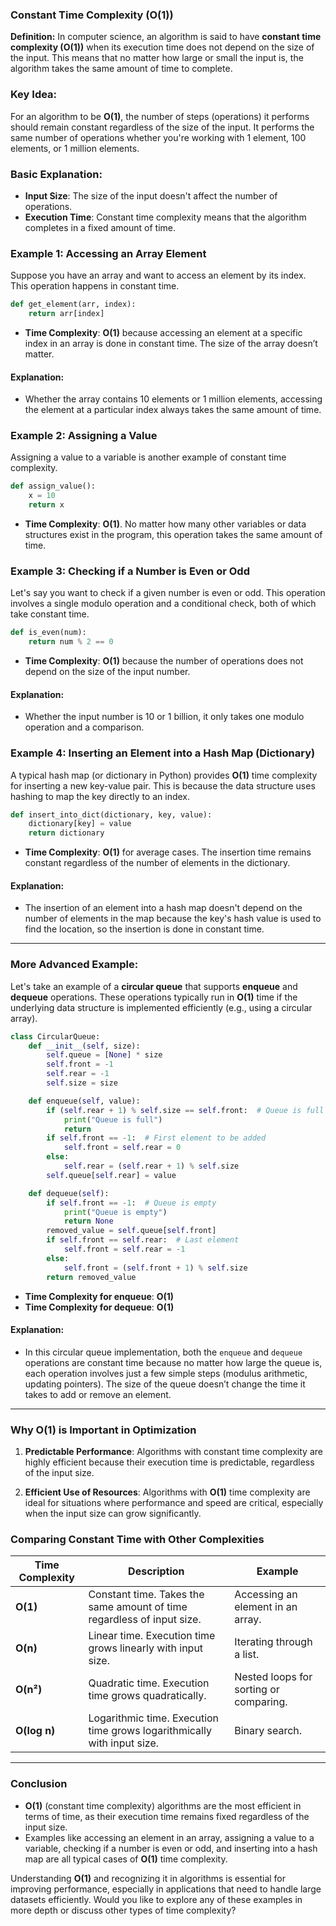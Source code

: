 ### **Constant Time Complexity (O(1))**

**Definition:**
In computer science, an algorithm is said to have **constant time complexity (O(1))** when its execution time does not depend on the size of the input. This means that no matter how large or small the input is, the algorithm takes the same amount of time to complete.

### **Key Idea:**
For an algorithm to be **O(1)**, the number of steps (operations) it performs should remain constant regardless of the size of the input. It performs the same number of operations whether you're working with 1 element, 100 elements, or 1 million elements.

### **Basic Explanation:**
- **Input Size**: The size of the input doesn't affect the number of operations.
- **Execution Time**: Constant time complexity means that the algorithm completes in a fixed amount of time.

### **Example 1: Accessing an Array Element**

Suppose you have an array and want to access an element by its index. This operation happens in constant time.

```python
def get_element(arr, index):
    return arr[index]
```

- **Time Complexity**: **O(1)** because accessing an element at a specific index in an array is done in constant time. The size of the array doesn’t matter.

#### Explanation:
- Whether the array contains 10 elements or 1 million elements, accessing the element at a particular index always takes the same amount of time.

### **Example 2: Assigning a Value**

Assigning a value to a variable is another example of constant time complexity.

```python
def assign_value():
    x = 10
    return x
```

- **Time Complexity**: **O(1)**. No matter how many other variables or data structures exist in the program, this operation takes the same amount of time.

### **Example 3: Checking if a Number is Even or Odd**

Let's say you want to check if a given number is even or odd. This operation involves a single modulo operation and a conditional check, both of which take constant time.

```python
def is_even(num):
    return num % 2 == 0
```

- **Time Complexity**: **O(1)** because the number of operations does not depend on the size of the input number.

#### Explanation:
- Whether the input number is 10 or 1 billion, it only takes one modulo operation and a comparison.

### **Example 4: Inserting an Element into a Hash Map (Dictionary)**

A typical hash map (or dictionary in Python) provides **O(1)** time complexity for inserting a new key-value pair. This is because the data structure uses hashing to map the key directly to an index.

```python
def insert_into_dict(dictionary, key, value):
    dictionary[key] = value
    return dictionary
```

- **Time Complexity**: **O(1)** for average cases. The insertion time remains constant regardless of the number of elements in the dictionary.

#### Explanation:
- The insertion of an element into a hash map doesn't depend on the number of elements in the map because the key's hash value is used to find the location, so the insertion is done in constant time.

---

### **More Advanced Example:**

Let's take an example of a **circular queue** that supports **enqueue** and **dequeue** operations. These operations typically run in **O(1)** time if the underlying data structure is implemented efficiently (e.g., using a circular array).

```python
class CircularQueue:
    def __init__(self, size):
        self.queue = [None] * size
        self.front = -1
        self.rear = -1
        self.size = size

    def enqueue(self, value):
        if (self.rear + 1) % self.size == self.front:  # Queue is full
            print("Queue is full")
            return
        if self.front == -1:  # First element to be added
            self.front = self.rear = 0
        else:
            self.rear = (self.rear + 1) % self.size
        self.queue[self.rear] = value

    def dequeue(self):
        if self.front == -1:  # Queue is empty
            print("Queue is empty")
            return None
        removed_value = self.queue[self.front]
        if self.front == self.rear:  # Last element
            self.front = self.rear = -1
        else:
            self.front = (self.front + 1) % self.size
        return removed_value
```

- **Time Complexity for enqueue**: **O(1)**
- **Time Complexity for dequeue**: **O(1)**

#### Explanation:
- In this circular queue implementation, both the `enqueue` and `dequeue` operations are constant time because no matter how large the queue is, each operation involves just a few simple steps (modulus arithmetic, updating pointers). The size of the queue doesn’t change the time it takes to add or remove an element.

---

### **Why O(1) is Important in Optimization**

1. **Predictable Performance**: Algorithms with constant time complexity are highly efficient because their execution time is predictable, regardless of the input size.
   
2. **Efficient Use of Resources**: Algorithms with **O(1)** time complexity are ideal for situations where performance and speed are critical, especially when the input size can grow significantly.

### **Comparing Constant Time with Other Complexities**

| **Time Complexity** | **Description**                               | **Example**                           |
|---------------------|-----------------------------------------------|---------------------------------------|
| **O(1)**            | Constant time. Takes the same amount of time regardless of input size. | Accessing an element in an array.    |
| **O(n)**            | Linear time. Execution time grows linearly with input size. | Iterating through a list.            |
| **O(n²)**           | Quadratic time. Execution time grows quadratically. | Nested loops for sorting or comparing. |
| **O(log n)**        | Logarithmic time. Execution time grows logarithmically with input size. | Binary search.                       |

---

### **Conclusion**

- **O(1)** (constant time complexity) algorithms are the most efficient in terms of time, as their execution time remains fixed regardless of the input size.
- Examples like accessing an element in an array, assigning a value to a variable, checking if a number is even or odd, and inserting into a hash map are all typical cases of **O(1)** time complexity.

Understanding **O(1)** and recognizing it in algorithms is essential for improving performance, especially in applications that need to handle large datasets efficiently. Would you like to explore any of these examples in more depth or discuss other types of time complexity?
